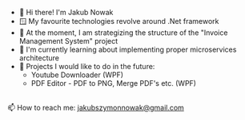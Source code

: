
- 👋 Hi there! I'm Jakub Nowak
- 🪟 My favourite technologies revolve around .Net framework
- 🔭 At the moment, I am strategizing the structure of the "Invoice Management System" project
- 🌱 I'm currently learning about implementing proper microservices architecture
- 💬 Projects I would like to do in the future:
    - Youtube Downloader (WPF)
    - PDF Editor - PDF to PNG, Merge PDF's etc. (WPF)
<br>
  📫 How to reach me: <a href="mailto:jakubszymonnowak@gmail.com">jakubszymonnowak@gmail.com</a>
<!--
**JakubNovvak/JakubNovvak** is a ✨ _special_ ✨ repository because its `README.md` (this file) appears on your GitHub profile.

Here are some ideas to get you started:


- 🔭 I’m currently working on ...
- 🌱 I’m currently learning ...
- 👯 I’m looking to collaborate on ...
- 🤔 I’m looking for help with ...
- 💬 Ask me about ...
- 📫 How to reach me: ...
- 😄 Pronouns: ...
- ⚡ Fun fact: ...
-->
